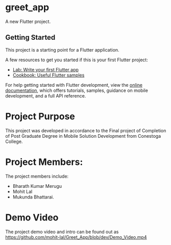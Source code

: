 # greet_app

A new Flutter project.

## Getting Started

This project is a starting point for a Flutter application.

A few resources to get you started if this is your first Flutter project:

- [Lab: Write your first Flutter app](https://docs.flutter.dev/get-started/codelab)
- [Cookbook: Useful Flutter samples](https://docs.flutter.dev/cookbook)

For help getting started with Flutter development, view the
[online documentation](https://docs.flutter.dev/), which offers tutorials,
samples, guidance on mobile development, and a full API reference.


# Project Purpose

This project was developed in accordance to the Final project of Completion of Post Graduate Degree in Mobile Solution Development from Conestoga College. 

# Project Members:

The project members include:
- Bharath Kumar Merugu
- Mohit Lal 
- Mukunda Bhattarai.

# Demo Video 

The project demo video and intro can be found out as https://github.com/mohit-lal/Greet_App/blob/dev/Demo_Video.mp4
